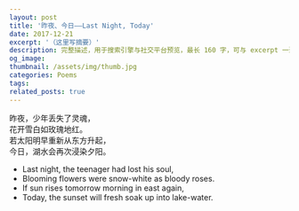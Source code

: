 ```yaml
---
layout: post
title: '昨夜、今日——Last Night, Today'
date: 2017-12-21
excerpt: '（这里写摘要）'
description: 完整描述，用于搜索引擎与社交平台预览，最长 160 字，可与 excerpt 一致
og_image: 
thumbnail: /assets/img/thumb.jpg
categories: Poems
tags: 
related_posts: true
---
```


昨夜，少年丢失了灵魂，  
花开雪白如玫瑰地红。  
若太阳明早重新从东方升起，  
今日，湖水会再次浸染夕阳。

- Last night, the teenager had lost his soul,
- Blooming flowers were snow-white as bloody roses.
- If sun rises tomorrow morning in east again,
- Today, the sunset will fresh soak up into lake-water.